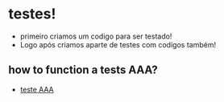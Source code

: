 
# testes!

* primeiro criamos um codigo para ser testado!
* Logo após criamos aparte de testes com codigos também!

## how to function a tests AAA?
* [teste AAA](https://docs.microsoft.com/pt-br/visualstudio/test/unit-test-basics?view=vs-2022#:~:text=O%20padr%C3%A3o%20AAA%20%28Arrange%2C%20Act%2C%20Assert%29%20%C3%A9%20uma,que%20s%C3%A3o%20passados%20para%20o%20m%C3%A9todo%20sendo%20testado.)
